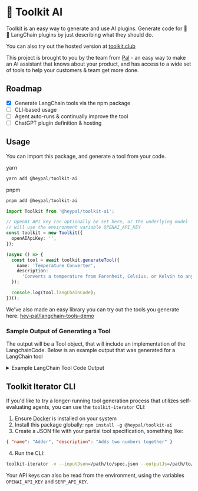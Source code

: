 # 🧰 Toolkit AI

Toolkit is an easy way to generate and use AI plugins. Generate code for 🦜 🔗 LangChain plugins by just describing what they should do.

You can also try out the hosted version at [toolkit.club](https://toolkit.club)

This project is brought to you by the team from [Pal](https://www.heypal.chat) - an easy way to make an AI assistant that knows about your product, and has access to a wide set of tools to help your customers & team get more done.

## Roadmap
- [x] Generate LangChain tools via the npm package
- [ ] CLI-based usage
- [ ] Agent auto-runs & continually improve the tool
- [ ] ChatGPT plugin definition & hosting

## Usage
You can import this package, and generate a tool from your code. 

yarn
```js
yarn add @heypal/toolkit-ai
```

pnpm
```js
pnpm add @heypal/toolkit-ai
```

```typescript
import Toolkit from '@heypal/toolkit-ai';

// OpenAI API key can optionally be set here, or the underlying model
// will use the environment variable OPENAI_API_KEY
const toolkit = new Toolkit({
  openAIApiKey: '',
});

(async () => {
  const tool = await toolkit.generateTool({
    name: 'Temperature Converter',
    description:
      'Converts a temperature from Farenheit, Celsius, or Kelvin to any other unit.',
  });

  console.log(tool.langChainCode);
})();
```

We've also made an easy library you can try out the tools you generate here: 
[hey-pal/langchain-tools-demo](https://github.com/hey-pal/langchain-tools-demo)

### Sample Output of Generating a Tool

The output will be a Tool object, that will include an implementation of the LangchainCode. Below is an example output that was generated for a LangChain tool

<details>
<summary>Example LangChain Tool Code Output</summary>

```javascript
import { Tool } from 'langchain/agents';
import Ajv from 'ajv';

// The following is the actual code that will be
// run by the tool when it is called
function call({ value, fromUnit, toUnit }) {
  let convertedValue;

  if (fromUnit === "Fahrenheit") {
    if (toUnit === "Celsius") {
      convertedValue = ((value - 32) * 5) / 9;
    } else if (toUnit === "Kelvin") {
      convertedValue = ((value - 32) * 5) / 9 + 273.15;
    } else {
      convertedValue = value;
    }
  } else if (fromUnit === "Celsius") {
    if (toUnit === "Fahrenheit") {
      convertedValue = (value * 9) / 5 + 32;
    } else if (toUnit === "Kelvin") {
      convertedValue = value + 273.15;
    } else {
      convertedValue = value;
    }
  } else if (fromUnit === "Kelvin") {
    if (toUnit === "Fahrenheit") {
      convertedValue = ((value - 273.15) * 9) / 5 + 32;
    } else if (toUnit === "Celsius") {
      convertedValue = value - 273.15;
    } else {
      convertedValue = value;
    }
  }

  return { convertedValue };
}

// This is a class that corresponds to the Langchain tool definition
// https://js.langchain.com/docs/modules/agents/tools/
// It validates the input & output against the schemas
// and then it calls the tool code
class TemperatureConverter extends Tool {
  name = 'temperature-converter';
  
  description = `Converts a temperature from Fahrenheit, Celsius, or Kelvin to any other unit. The action input should adhere to this JSON schema:
{{"type":"object","properties":{{"value":{{"type":"number","description":"The temperature value to be converted."}},"fromUnit":{{"type":"string","enum":["Fahrenheit","Celsius","Kelvin"],"description":"The unit of the input temperature value."}},"toUnit":{{"type":"string","enum":["Fahrenheit","Celsius","Kelvin"],"description":"The unit to which the temperature value should be converted."}}}},"required":["value","fromUnit","toUnit"]}}`;
  
  ajv = new Ajv();

  inputSchema = {
    "type": "object",
    "properties": {
      "value": {
        "type": "number",
        "description": "The temperature value to be converted."
      },
      "fromUnit": {
        "type": "string",
        "enum": [
          "Fahrenheit",
          "Celsius",
          "Kelvin"
        ],
        "description": "The unit of the input temperature value."
      },
      "toUnit": {
        "type": "string",
        "enum": [
          "Fahrenheit",
          "Celsius",
          "Kelvin"
        ],
        "description": "The unit to which the temperature value should be converted."
      }
    },
    "required": [
      "value",
      "fromUnit",
      "toUnit"
    ]
  };
  
  outputSchema = {
    "type": "object",
    "properties": {
      "convertedValue": {
        "type": "number",
        "description": "The converted temperature value in the desired unit."
      }
    },
    "required": [
      "convertedValue"
    ]
  };

  validate(data, schema) {
    if (schema) {
      const validateSchema = this.ajv.compile(schema);
      if (!validateSchema(data)) {
        throw new Error(this.ajv.errorsText(validateSchema.errors));
      }
    }
  }

  async _call(arg) {
    let output;
    try {
      const input = JSON.parse(arg);
      this.validate(input, this.inputSchema);
      output = await call(input);
      try {
        this.validate(output, this.outputSchema);
      } catch (err) {
        throw new Error(`${err.message}: ${JSON.stringify(output)}`);
      }
    } catch (err) {
      output = { error: err.message || err };
    }
    return JSON.stringify(output);
  }
}

export default TemperatureConverter;
```
</details>

## Toolkit Iterator CLI

If you'd like to try a longer-running tool generation process that utilizes self-evaluating agents, you can use the `toolkit-iterator` CLI:

1. Ensure [Docker](https://docs.docker.com/engine/install/) is installed on your system
2. Install this package globally: `npm install -g @heypal/toolkit-ai`
3. Create a JSON file with your partial tool specification, something like:
```json
{ "name": "Adder", "description": "Adds two numbers together" }
```
4. Run the CLI:
```sh
toolkit-iterator -v --inputJson=/path/to/spec.json --outputJs=/path/to/output.js --openAIApiKey=xyz --serpApiKey=xyz
```

Your API keys can also be read from the environment, using the variables `OPENAI_API_KEY` and `SERP_API_KEY`.
